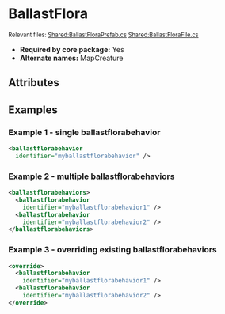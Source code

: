 # BallastFlora

<sup>Relevant files: [Shared:BallastFloraPrefab.cs](https://github.com/Regalis11/Barotrauma/blob/master/Barotrauma/BarotraumaShared/SharedSource/Map/Creatures/BallastFloraPrefab.cs) [Shared:BallastFloraFile.cs](https://github.com/Regalis11/Barotrauma/blob/master/Barotrauma/BarotraumaShared/SharedSource/ContentManagement/ContentFile/BallastFloraFile.cs)</sup>

- **Required by core package:** Yes
- **Alternate names:** MapCreature

## Attributes



## Examples

### Example 1 - single ballastflorabehavior

```xml
<ballastflorabehavior
  identifier="myballastflorabehavior" />
```

### Example 2 - multiple ballastflorabehaviors

```xml
<ballastflorabehaviors>
  <ballastflorabehavior
    identifier="myballastflorabehavior1" />
  <ballastflorabehavior
    identifier="myballastflorabehavior2" />
</ballastflorabehaviors>
```

### Example 3 - overriding existing ballastflorabehaviors

```xml
<override>
  <ballastflorabehavior
    identifier="myballastflorabehavior1" />
  <ballastflorabehavior
    identifier="myballastflorabehavior2" />
</override>
```


